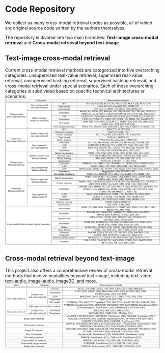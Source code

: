 # Code Repository
We collect as many cross-modal retrieval codes as possible, all of which are original source code written by the authors themselves.

The repository is divided into two main branches: **Text-image cross-modal retrieval** and **Cross-modal retrieval beyond text-image**.

## Text-image cross-modal retrieval
Current cross-modal retrieval methods are categorized into five overarching categories: unsupervised real-value retrieval, supervised real-value retrieval, unsupervised hashing retrieval, supervised hashing retrieval, and cross-modal retrieval under special scenarios. Each of these overarching categories is subdivided based on specific technical architectures or scenarios:
![A compilation of representative text-image cross-modal retrieval methods.](README.sup/within_text-image.png)

## Cross-modal retrieval beyond text-image
This project also offers a comprehensive review of cross-modal retrieval methods that involve modalities beyond text-image, including text-video, text-audio, image-audio, image3D, and more. 
![A compilation of representative cross-modal retrieval methods beyond text-image retrieval.](README.sup/beyond_text-image.png)
